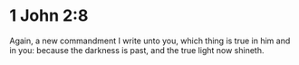 # 1 John 2:8

Again, a new commandment I write unto you, which thing is true in him and in you: because the darkness is past, and the true light now shineth.